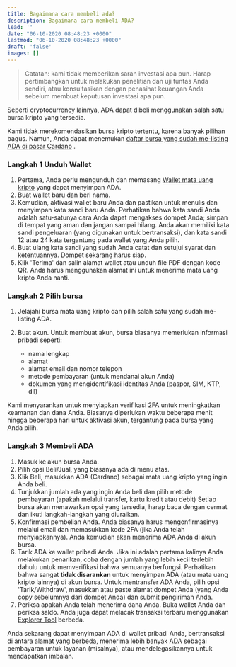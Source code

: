 ```yaml
---
title: Bagaimana cara membeli ada?
description: Bagaimana cara membeli ADA?
lead: ''
date: "06-10-2020 08:48:23 +0000"
lastmod: "06-10-2020 08:48:23 +0000"
draft: 'false'
images: []
---
```


> Catatan: kami tidak memberikan saran investasi apa pun. Harap pertimbangkan untuk melakukan penelitian dan uji tuntas Anda sendiri, atau konsultasikan dengan penasihat keuangan Anda sebelum membuat keputusan investasi apa pun.

Seperti cryptocurrency lainnya, ADA dapat dibeli menggunakan salah satu bursa kripto yang tersedia.

Kami tidak merekomendasikan bursa kripto tertentu, karena banyak pilihan bagus. Namun, Anda dapat menemukan [daftar bursa yang sudah me-listing ADA di pasar Cardano](https://coinmarketcap.com/currencies/cardano/markets/) .

### Langkah 1 Unduh Wallet

1. Pertama, Anda perlu mengunduh dan memasang [Wallet mata uang kripto](https://docs.cardano.org/new-to-cardano/types-of-wallets#wheretostoreada) yang dapat menyimpan ADA.
2. Buat wallet baru dan beri nama.
3. Kemudian, aktivasi wallet baru Anda dan pastikan untuk menulis dan menyimpan kata sandi baru Anda. Perhatikan bahwa kata sandi Anda adalah satu-satunya cara Anda dapat mengakses dompet Anda; simpan di tempat yang aman dan jangan sampai hilang. Anda akan memiliki kata sandi pengeluaran (yang digunakan untuk bertransaksi), dan kata sandi 12 atau 24 kata tergantung pada wallet yang Anda pilih.
4. Buat ulang kata sandi yang sudah Anda catat dan setujui syarat dan ketentuannya. Dompet sekarang harus siap.
5. Klik 'Terima' dan salin alamat wallet atau unduh file PDF dengan kode QR. Anda harus menggunakan alamat ini untuk menerima mata uang kripto Anda nanti.

### Langkah 2 Pilih bursa

1. Jelajahi bursa mata uang kripto dan pilih salah satu yang sudah me-listing ADA.

2. Buat akun. Untuk membuat akun, bursa biasanya memerlukan informasi pribadi seperti:

    - nama lengkap
    - alamat
    - alamat email dan nomor telepon
    - metode pembayaran (untuk mendanai akun Anda)
    - dokumen yang mengidentifikasi identitas Anda (paspor, SIM, KTP, dll)

Kami menyarankan untuk menyiapkan verifikasi 2FA untuk meningkatkan keamanan dan dana Anda. Biasanya diperlukan waktu beberapa menit hingga beberapa hari untuk aktivasi akun, tergantung pada bursa yang Anda pilih.

### Langkah 3 Membeli ADA

1. Masuk ke akun bursa Anda.
2. Pilih opsi Beli/Jual, yang biasanya ada di menu atas.
3. Klik Beli, masukkan ADA (Cardano) sebagai mata uang kripto yang ingin Anda beli.
4. Tunjukkan jumlah ada yang ingin Anda beli dan pilih metode pembayaran (apakah melalui transfer, kartu kredit atau debit) Setiap bursa akan menawarkan opsi yang tersedia, harap baca dengan cermat dan ikuti langkah-langkah yang diuraikan.
5. Konfirmasi pembelian Anda. Anda biasanya harus mengonfirmasinya melalui email dan memasukkan kode 2FA (jika Anda telah menyiapkannya). Anda kemudian akan menerima ADA Anda di akun bursa.
6. Tarik ADA ke wallet pribadi Anda. Jika ini adalah pertama kalinya Anda melakukan penarikan, coba dengan jumlah yang lebih kecil terlebih dahulu untuk memverifikasi bahwa semuanya berfungsi. Perhatikan bahwa sangat **tidak disarankan** untuk menyimpan ADA (atau mata uang kripto lainnya) di akun bursa. Untuk mentransfer ADA Anda, pilih opsi 'Tarik/Withdraw', masukkan atau paste alamat dompet Anda (yang Anda copy sebelumnya dari dompet Anda) dan submit pengiriman Anda.
7. Periksa apakah Anda telah menerima dana Anda. Buka wallet Anda dan periksa saldo. Anda juga dapat melacak transaksi terbaru menggunakan [Explorer Tool](https://docs.cardano.org/new-to-cardano/cardano-tracking-tools) berbeda.

Anda sekarang dapat menyimpan ADA di wallet pribadi Anda, bertransaksi di antara alamat yang berbeda, menerima lebih banyak ADA sebagai pembayaran untuk layanan (misalnya), atau mendelegasikannya untuk mendapatkan imbalan.
